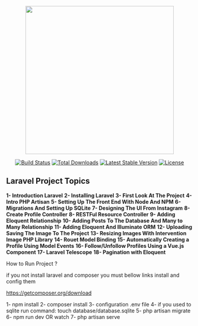 <p align="center"><a href="https://laravel.com" target="_blank"><img src="https://raw.githubusercontent.com/laravel/art/master/logo-lockup/5%20SVG/2%20CMYK/1%20Full%20Color/laravel-logolockup-cmyk-red.svg" width="400"></a></p>

<p align="center">
<a href="https://travis-ci.org/laravel/framework"><img src="https://travis-ci.org/laravel/framework.svg" alt="Build Status"></a>
<a href="https://packagist.org/packages/laravel/framework"><img src="https://img.shields.io/packagist/dt/laravel/framework" alt="Total Downloads"></a>
<a href="https://packagist.org/packages/laravel/framework"><img src="https://img.shields.io/packagist/v/laravel/framework" alt="Latest Stable Version"></a>
<a href="https://packagist.org/packages/laravel/framework"><img src="https://img.shields.io/packagist/l/laravel/framework" alt="License"></a>
</p>

## Laravel Project Topics

<strong>1- Introduction Laravel</strong>
<strong>2- Installing Laravel</strong>
<strong>3- First Look At The Project</strong>
<strong>4- Intro PHP Artisan</strong>
<strong>5- Setting Up The Front End With Node And NPM</strong>
<strong>6- Migrations And Setting Up SQLite</strong>
<strong>7- Designing The UI From Instagram</strong>
<strong>8- Create Profile Controller</strong>
<strong>8- RESTFul Resource Controller</strong>
<strong>9- Adding Eloquent Relationship</strong>
<strong>10- Adding Posts To The Database And Many to Many Relationship</strong>
<strong>11- Adding Eloquent And Illuminate ORM</strong>
<strong>12- Uploading Saving The Image To The Project</strong>
<strong>13- Resizing Images With Intervention Image PHP Library</strong>
<strong>14- Rouet Model Binding</strong>
<strong>15- Automatically Creating a Profile Using Model Events</strong>
<strong>16- Follow/Unfollow Profiles Using a Vue.js Component</strong>
<strong>17- Laravel Telescope</strong>
<strong>18- Pagination with Eloquent</strong>

How to Run Project ?

if you not install laravel and composer you must bellow links install and config them

https://getcomposer.org/download

1- npm install
2- composer install
3- configuration .env file
4- if you used to sqlite run command: touch database/database.sqlite
5- php artisan migrate
6- npm run dev OR watch
7- php artisan serve
